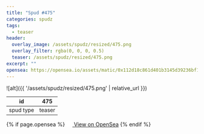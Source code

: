 ```yaml
---
title: "Spud #475"
categories: spudz
tags:
  - teaser
header:
  overlay_image: /assets/spudz/resized/475.png
  overlay_filter: rgba(0, 0, 0, 0.5)
  teaser: /assets/spudz/resized/475.png
excerpt: ""
opensea: https://opensea.io/assets/matic/0x112d18c861d401b3145d39236bf149f01e18beed/475
---
```

![alt]({{ '/assets/spudz/resized/475.png' | relative_url }})

| id | 475 |
|-|-|
| spud type | teaser |

{% if page.opensea %}
<a href="{{page.opensea}}" class="btn btn--info" onclick="window.open(this.href, '_blank'); return false;"><img src="/assets/images/opensea.svg" width="16px"><span>  View on OpenSea</span></a>
{% endif %}
